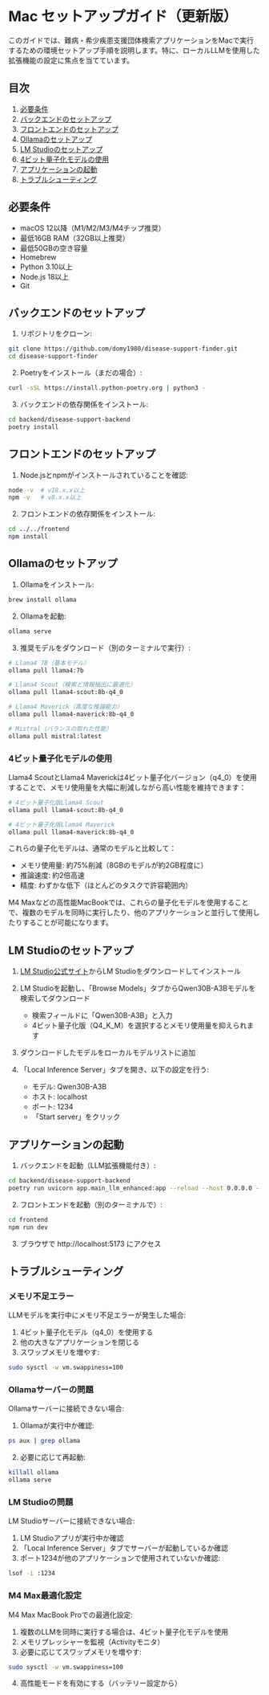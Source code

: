 # Mac セットアップガイド（更新版）

このガイドでは、難病・希少疾患支援団体検索アプリケーションをMacで実行するための環境セットアップ手順を説明します。特に、ローカルLLMを使用した拡張機能の設定に焦点を当てています。

## 目次

1. [必要条件](#必要条件)
2. [バックエンドのセットアップ](#バックエンドのセットアップ)
3. [フロントエンドのセットアップ](#フロントエンドのセットアップ)
4. [Ollamaのセットアップ](#ollamaのセットアップ)
5. [LM Studioのセットアップ](#lm-studioのセットアップ)
6. [4ビット量子化モデルの使用](#4ビット量子化モデルの使用)
7. [アプリケーションの起動](#アプリケーションの起動)
8. [トラブルシューティング](#トラブルシューティング)

## 必要条件

- macOS 12以降（M1/M2/M3/M4チップ推奨）
- 最低16GB RAM（32GB以上推奨）
- 最低50GBの空き容量
- Homebrew
- Python 3.10以上
- Node.js 18以上
- Git

## バックエンドのセットアップ

1. リポジトリをクローン:

```bash
git clone https://github.com/domy1980/disease-support-finder.git
cd disease-support-finder
```

2. Poetryをインストール（まだの場合）:

```bash
curl -sSL https://install.python-poetry.org | python3 -
```

3. バックエンドの依存関係をインストール:

```bash
cd backend/disease-support-backend
poetry install
```

## フロントエンドのセットアップ

1. Node.jsとnpmがインストールされていることを確認:

```bash
node -v  # v18.x.x以上
npm -v   # v8.x.x以上
```

2. フロントエンドの依存関係をインストール:

```bash
cd ../../frontend
npm install
```

## Ollamaのセットアップ

1. Ollamaをインストール:

```bash
brew install ollama
```

2. Ollamaを起動:

```bash
ollama serve
```

3. 推奨モデルをダウンロード（別のターミナルで実行）:

```bash
# Llama4 7B（基本モデル）
ollama pull llama4:7b

# Llama4 Scout（検索と情報抽出に最適化）
ollama pull llama4-scout:8b-q4_0

# Llama4 Maverick（高度な推論能力）
ollama pull llama4-maverick:8b-q4_0

# Mistral（バランスの取れた性能）
ollama pull mistral:latest
```

### 4ビット量子化モデルの使用

Llama4 ScoutとLlama4 Maverickは4ビット量子化バージョン（q4_0）を使用することで、メモリ使用量を大幅に削減しながら高い性能を維持できます：

```bash
# 4ビット量子化版Llama4 Scout
ollama pull llama4-scout:8b-q4_0

# 4ビット量子化版Llama4 Maverick
ollama pull llama4-maverick:8b-q4_0
```

これらの量子化モデルは、通常のモデルと比較して：
- メモリ使用量: 約75%削減（8GBのモデルが約2GB程度に）
- 推論速度: 約2倍高速
- 精度: わずかな低下（ほとんどのタスクで許容範囲内）

M4 Maxなどの高性能MacBookでは、これらの量子化モデルを使用することで、複数のモデルを同時に実行したり、他のアプリケーションと並行して使用したりすることが可能になります。

## LM Studioのセットアップ

1. [LM Studio公式サイト](https://lmstudio.ai/)からLM Studioをダウンロードしてインストール

2. LM Studioを起動し、「Browse Models」タブからQwen30B-A3Bモデルを検索してダウンロード
   - 検索フィールドに「Qwen30B-A3B」と入力
   - 4ビット量子化版（Q4_K_M）を選択するとメモリ使用量を抑えられます

3. ダウンロードしたモデルをローカルモデルリストに追加

4. 「Local Inference Server」タブを開き、以下の設定を行う:
   - モデル: Qwen30B-A3B
   - ホスト: localhost
   - ポート: 1234
   - 「Start server」をクリック

## アプリケーションの起動

1. バックエンドを起動（LLM拡張機能付き）:

```bash
cd backend/disease-support-backend
poetry run uvicorn app.main_llm_enhanced:app --reload --host 0.0.0.0 --port 8001
```

2. フロントエンドを起動（別のターミナルで）:

```bash
cd frontend
npm run dev
```

3. ブラウザで http://localhost:5173 にアクセス

## トラブルシューティング

### メモリ不足エラー

LLMモデルを実行中にメモリ不足エラーが発生した場合:

1. 4ビット量子化モデル（q4_0）を使用する
2. 他の大きなアプリケーションを閉じる
3. スワップメモリを増やす:

```bash
sudo sysctl -w vm.swappiness=100
```

### Ollamaサーバーの問題

Ollamaサーバーに接続できない場合:

1. Ollamaが実行中か確認:

```bash
ps aux | grep ollama
```

2. 必要に応じて再起動:

```bash
killall ollama
ollama serve
```

### LM Studioの問題

LM Studioサーバーに接続できない場合:

1. LM Studioアプリが実行中か確認
2. 「Local Inference Server」タブでサーバーが起動しているか確認
3. ポート1234が他のアプリケーションで使用されていないか確認:

```bash
lsof -i :1234
```

### M4 Max最適化設定

M4 Max MacBook Proでの最適化設定:

1. 複数のLLMを同時に実行する場合は、4ビット量子化モデルを使用
2. メモリプレッシャーを監視（Activityモニタ）
3. 必要に応じてスワップメモリを増やす:

```bash
sudo sysctl -w vm.swappiness=100
```

4. 高性能モードを有効にする（バッテリー設定から）
